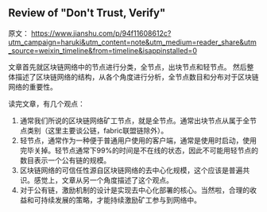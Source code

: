 ## Review of "Don't Trust, Verify"

原文： https://www.jianshu.com/p/94f11608612c?utm_campaign=haruki&utm_content=note&utm_medium=reader_share&utm_source=weixin_timeline&from=timeline&isappinstalled=0

文章首先就区块链网络中的节点进行分类，全节点，出块节点和轻节点。
然后整体描述了区块链网络的结构，从各个角度进行分析，全节点数目和分布对于区块链网络的重要性。

读完文章，有几个观点：

1. 通常我们所说的区块链网络矿工节点，就是全节点。通常出块节点从属于全节点类别（这里主要谈公链，fabric联盟链除外）。
2. 轻节点，通常作为一种便于普通用户使用的客户端，通常是使用时启动，使用完毕关掉。轻节点通常下99%的时间是不在线的状态，因此不可能用轻节点的数目表示一个公有链的规模。
3. 区块链网络的可信任性源自区块链网络的去中心化规模，这个应该是普遍共识。感觉上，文章从另一个角度描述了这个观点。
4. 对于公有链，激励机制的设计是实现去中心化部署的核心。当然啦，合理的收益和可持续发展的策略，才能持续激励矿工参与到网络中。

